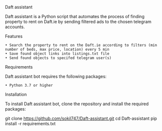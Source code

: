 ﻿Daft assistant

Daft assistant is a Python script that automates the process of finding property to rent on Daft.ie by sending filtered ads to the chosen telegram accounts.

Features

    • Search the property to rent on the Daft.ie according to filters (min number of beds, max price, location) every 5 min
    • Save found object links into listings.txt file
    • Send found objects to specifed telegram user(s)
Requirements

Daft assistant bot requires the following packages:

    • Python 3.7 or higher

Installation

To install Daft assistant bot, clone the repository and install the required packages:

git clone https://github.com/sokil747/Daft-assistant.git
cd Daft-assistant
pip install -r requirements.txt
